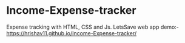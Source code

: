 # Income-Expense-tracker
Expense tracking with HTML, CSS and Js.
LetsSave web app demo:- https://hrishav11.github.io/Income-Expense-tracker/
